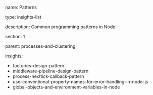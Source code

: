 name: Patterns

type: insights-list

description: Common programming patterns in Node.

section: 1

parent: processes-and-clustering

insights:
  - factories-design-pattern
  - middleware-pipeline-design-pattern
  - process-nexttick-callback-pattern
  - use-conventional-property-names-for-error-handling-in-node-js
  - global-objects-and-environment-variables-in-node
